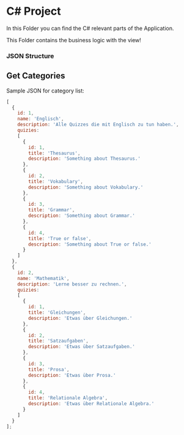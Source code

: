 C# Project
=====

In this Folder you can find the C# relevant parts of the Application.

This Folder contains the business logic with the view!



### JSON Structure

## Get Categories

Sample JSON for category list:

```javascript
[
  {
    id: 1,
    name: 'Englisch',
    description: 'Alle Quizzes die mit Englisch zu tun haben.',
    quizies: 
    [
      {
        id: 1,
        title: 'Thesaurus',
        description: 'Something about Thesaurus.'
      },
      {
        id: 2,
        title: 'Vokabulary',
        description: 'Something about Vokabulary.'
      },
      {
        id: 3,
        title: 'Grammar',
        description: 'Something about Grammar.'
      },
      {
        id: 4,
        title: 'True or false',
        description: 'Something about True or false.'
      }
    ]
  },
  {
    id: 2,
    name: 'Mathematik',
    description: 'Lerne besser zu rechnen.',
    quizies: 
    [
      {
        id: 1,
        title: 'Gleichungen',
        description: 'Etwas über Gleichungen.'
      },
      {
        id: 2,
        title: 'Satzaufgaben',
        description: 'Etwas über Satzaufgaben.'
      },
      {
        id: 3,
        title: 'Prosa',
        description: 'Etwas über Prosa.'
      },
      {
        id: 4,
        title: 'Relationale Algebra',
        description: 'Etwas über Relationale Algebra.'
      }
    ]
  }
];
```
